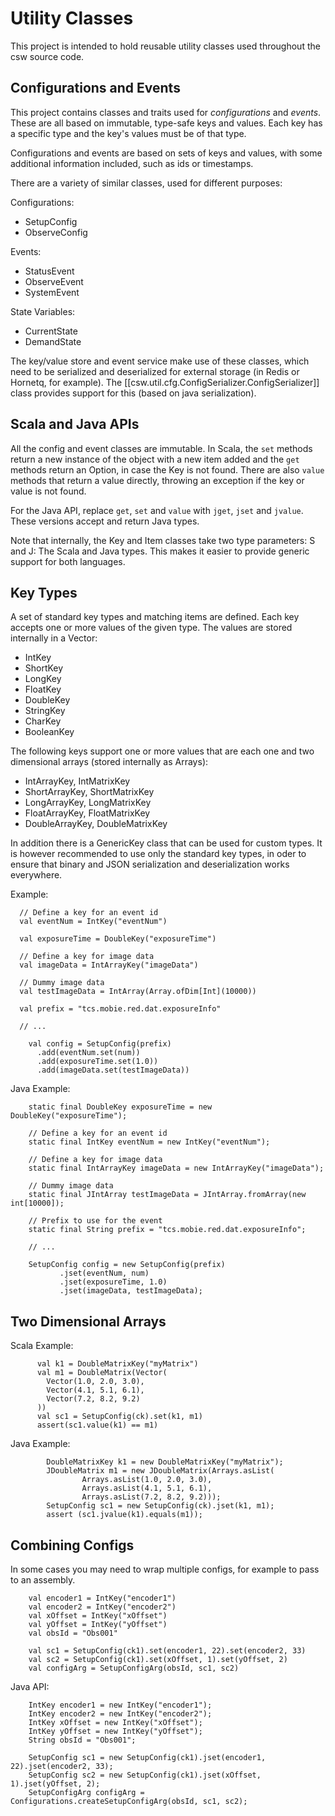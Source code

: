 Utility Classes
===============

This project is intended to hold reusable utility classes used throughout the csw source code.

Configurations and Events
--------------------------

This project contains classes and traits used for *configurations* and *events*.
These are all based on immutable, type-safe keys and values. Each key has a specific type
and the key's values must be of that type.

Configurations and events are based on sets of keys and values, with some additional
information included, such as ids or timestamps.

There are a variety of similar classes, used for different purposes:

Configurations:

* SetupConfig
* ObserveConfig

Events:

* StatusEvent
* ObserveEvent
* SystemEvent

State Variables:

* CurrentState
* DemandState

The key/value store and event service make use of these classes, which need to be
serialized and deserialized for external storage (in Redis or Hornetq, for example).
The [[csw.util.cfg.ConfigSerializer.ConfigSerializer]] class provides support for this
(based on java serialization).

Scala and Java APIs
-------------------

All the config and event classes are immutable. In Scala, the `set` methods return a new instance of the object with a
new item added and the `get` methods return an Option, in case the Key is not found. There are also `value` methods
that return a value directly, throwing an exception if the key or value is not found.

For the Java API, replace `get`, `set` and `value` with `jget`, `jset` and `jvalue`. These versions accept and
return Java types.

Note that internally, the Key and Item classes take two type parameters: S and J: The Scala and Java types.
This makes it easier to provide generic support for both languages.

Key Types
---------

A set of standard key types and matching items are defined. Each key accepts one or more values
of the given type. The values are stored internally in a Vector:

* IntKey
* ShortKey
* LongKey
* FloatKey
* DoubleKey
* StringKey
* CharKey
* BooleanKey

The following keys support one or more values that are each one and two dimensional arrays (stored internally as Arrays):

* IntArrayKey, IntMatrixKey
* ShortArrayKey, ShortMatrixKey
* LongArrayKey, LongMatrixKey
* FloatArrayKey, FloatMatrixKey
* DoubleArrayKey, DoubleMatrixKey

In addition there is a GenericKey class that can be used for custom types. It is however recommended to
use only the standard key types, in oder to ensure that binary and JSON serialization and deserialization
works everywhere.

Example:

```
  // Define a key for an event id
  val eventNum = IntKey("eventNum")

  val exposureTime = DoubleKey("exposureTime")

  // Define a key for image data
  val imageData = IntArrayKey("imageData")

  // Dummy image data
  val testImageData = IntArray(Array.ofDim[Int](10000))

  val prefix = "tcs.mobie.red.dat.exposureInfo"

  // ...

    val config = SetupConfig(prefix)
      .add(eventNum.set(num))
      .add(exposureTime.set(1.0))
      .add(imageData.set(testImageData))
```

Java Example:

```
    static final DoubleKey exposureTime = new DoubleKey("exposureTime");

    // Define a key for an event id
    static final IntKey eventNum = new IntKey("eventNum");

    // Define a key for image data
    static final IntArrayKey imageData = new IntArrayKey("imageData");

    // Dummy image data
    static final JIntArray testImageData = JIntArray.fromArray(new int[10000]);

    // Prefix to use for the event
    static final String prefix = "tcs.mobie.red.dat.exposureInfo";

    // ...

    SetupConfig config = new SetupConfig(prefix)
           .jset(eventNum, num)
           .jset(exposureTime, 1.0)
           .jset(imageData, testImageData);

```

Two Dimensional Arrays
----------------------

Scala Example:

```
      val k1 = DoubleMatrixKey("myMatrix")
      val m1 = DoubleMatrix(Vector(
        Vector(1.0, 2.0, 3.0),
        Vector(4.1, 5.1, 6.1),
        Vector(7.2, 8.2, 9.2)
      ))
      val sc1 = SetupConfig(ck).set(k1, m1)
      assert(sc1.value(k1) == m1)
```

Java Example:

```
        DoubleMatrixKey k1 = new DoubleMatrixKey("myMatrix");
        JDoubleMatrix m1 = new JDoubleMatrix(Arrays.asList(
                Arrays.asList(1.0, 2.0, 3.0),
                Arrays.asList(4.1, 5.1, 6.1),
                Arrays.asList(7.2, 8.2, 9.2)));
        SetupConfig sc1 = new SetupConfig(ck).jset(k1, m1);
        assert (sc1.jvalue(k1).equals(m1));
```

Combining Configs
-----------------

In some cases you may need to wrap multiple configs, for example to pass to an assembly.

```
    val encoder1 = IntKey("encoder1")
    val encoder2 = IntKey("encoder2")
    val xOffset = IntKey("xOffset")
    val yOffset = IntKey("yOffset")
    val obsId = "Obs001"

    val sc1 = SetupConfig(ck1).set(encoder1, 22).set(encoder2, 33)
    val sc2 = SetupConfig(ck1).set(xOffset, 1).set(yOffset, 2)
    val configArg = SetupConfigArg(obsId, sc1, sc2)
```

Java API:

```
    IntKey encoder1 = new IntKey("encoder1");
    IntKey encoder2 = new IntKey("encoder2");
    IntKey xOffset = new IntKey("xOffset");
    IntKey yOffset = new IntKey("yOffset");
    String obsId = "Obs001";

    SetupConfig sc1 = new SetupConfig(ck1).jset(encoder1, 22).jset(encoder2, 33);
    SetupConfig sc2 = new SetupConfig(ck1).jset(xOffset, 1).jset(yOffset, 2);
    SetupConfigArg configArg = Configurations.createSetupConfigArg(obsId, sc1, sc2);
```